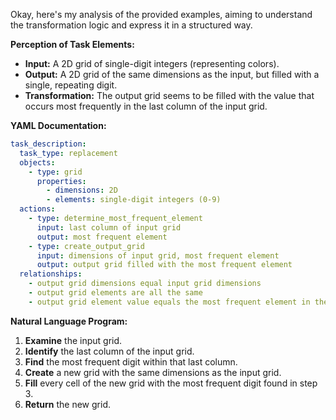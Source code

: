 Okay, here's my analysis of the provided examples, aiming to understand the transformation logic and express it in a structured way.

**Perception of Task Elements:**

*   **Input:** A 2D grid of single-digit integers (representing colors).
*   **Output:** A 2D grid of the same dimensions as the input, but filled with a single, repeating digit.
*   **Transformation:** The output grid seems to be filled with the value that occurs most frequently in the last column of the input grid.

**YAML Documentation:**


```yaml
task_description:
  task_type: replacement
  objects:
    - type: grid
      properties:
        - dimensions: 2D
        - elements: single-digit integers (0-9)
  actions:
    - type: determine_most_frequent_element
      input: last column of input grid
      output: most frequent element
    - type: create_output_grid
      input: dimensions of input grid, most frequent element
      output: output grid filled with the most frequent element
  relationships:
    - output grid dimensions equal input grid dimensions
    - output grid elements are all the same
    - output grid element value equals the most frequent element in the last column of the input grid.

```


**Natural Language Program:**

1.  **Examine** the input grid.
2.  **Identify** the last column of the input grid.
3.  **Find** the most frequent digit within that last column.
4.  **Create** a new grid with the same dimensions as the input grid.
5.  **Fill** every cell of the new grid with the most frequent digit found in step 3.
6. **Return** the new grid.
